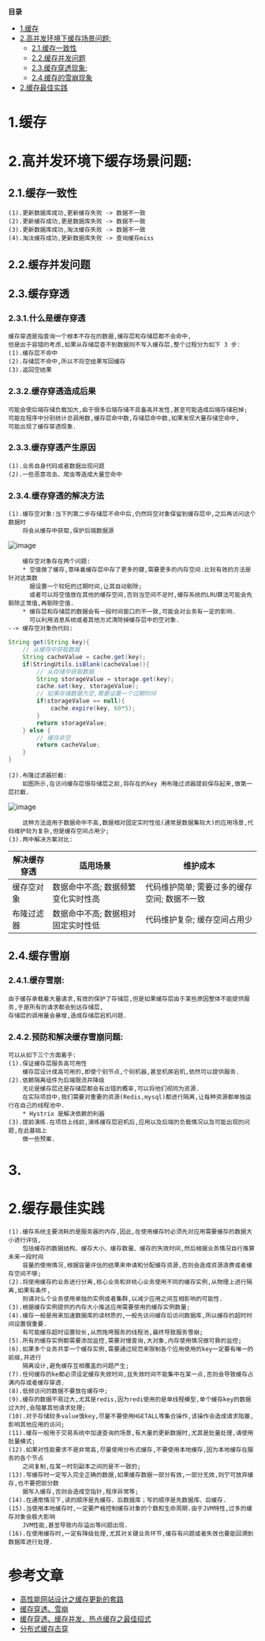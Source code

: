 <!-- START doctoc generated TOC please keep comment here to allow auto update -->
<!-- DON'T EDIT THIS SECTION, INSTEAD RE-RUN doctoc TO UPDATE -->
**目录**

- [1.缓存](#1%E7%BC%93%E5%AD%98)
- [2.高并发环境下缓存场景问题:](#2%E9%AB%98%E5%B9%B6%E5%8F%91%E7%8E%AF%E5%A2%83%E4%B8%8B%E7%BC%93%E5%AD%98%E5%9C%BA%E6%99%AF%E9%97%AE%E9%A2%98)
  - [2.1.缓存一致性](#21%E7%BC%93%E5%AD%98%E4%B8%80%E8%87%B4%E6%80%A7)
  - [2.2.缓存并发问题](#22%E7%BC%93%E5%AD%98%E5%B9%B6%E5%8F%91%E9%97%AE%E9%A2%98)
  - [2.3.缓存穿透现象;](#23%E7%BC%93%E5%AD%98%E7%A9%BF%E9%80%8F%E7%8E%B0%E8%B1%A1)
  - [2.4.缓存的雪崩现象](#24%E7%BC%93%E5%AD%98%E7%9A%84%E9%9B%AA%E5%B4%A9%E7%8E%B0%E8%B1%A1)
- [2.缓存最佳实践](#2%E7%BC%93%E5%AD%98%E6%9C%80%E4%BD%B3%E5%AE%9E%E8%B7%B5)

<!-- END doctoc generated TOC please keep comment here to allow auto update -->

# 1.缓存
# 2.高并发环境下缓存场景问题:
## 2.1.缓存一致性
    (1).更新数据库成功,更新缓存失败 -> 数据不一致
    (2).更新缓存成功,更是数据库失败 -> 数据不一致
    (3).更新数据库成功,淘汰缓存失败 -> 数据不一致
    (4).淘汰缓存成功,更新数据库失败 -> 查询缓存miss
## 2.2.缓存并发问题
## 2.3.缓存穿透
### 2.3.1.什么是缓存穿透
    缓存穿透是指查询一个根本不存在的数据,缓存层和存储层都不会命中,
    但是出于容错的考虑,如果从存储层查不到数据则不写入缓存层,整个过程分为如下 3 步:
    (1).缓存层不命中
    (2).存储层不命中,所以不将空结果写回缓存
    (3).返回空结果
### 2.3.2.缓存穿透造成后果
    可能会使后端存储负载加大,由于很多后端存储不具备高并发性,甚至可能造成后端存储宕掉;
    可能在程序中分别统计总调用数,缓存层命中数,存储层命中数,如果发现大量存储空命中,
    可能出现了缓存穿透现象.
### 2.3.3.缓存穿透产生原因
    (1).业务自身代码或者数据出现问题
    (2).一些恶意攻击、爬虫等造成大量空命中
### 2.3.4.缓存穿透的解决方法
    (1).缓存空对象:当下列第二步存储层不命中后,仍然将空对象保留到缓存层中,之后再访问这个数据时
        将会从缓存中获取,保护后端数据源
![image](https://github.com/chenlanqing/learningNote/blob/master/Java/Java架构/image/cache/缓存穿透-空对象.png)

        缓存空对象存在两个问题:
        * 空值做了缓存,意味着缓存层中存了更多的键,需要更多的内存空间.比较有效的方法是针对这类数
          据设置一个较短的过期时间,让其自动剔除;
          或者可以将空值放在其他的缓存空间,否则当空间不足时,缓存系统的LRU算法可能会先剔除正常值,再剔除空值.
        * 缓存层和存储层的数据会有一段时间窗口的不一致,可能会对业务有一定的影响.
          可以利用消息系统或者其他方式清除掉缓存层中的空对象.
    --> 缓存空对象伪代码:
```java
String get(String key){
    // 从缓存中获取数据
    String cacheValue = cache.get(key);
    if(StringUtils.isBlank(cacheValue)){
        // 从存储中获取数据
        String storageValue = storage.get(key);
        cache.set(key, storageValue);
        // 如果存储数据为空,需要设置一个过期时间
        if(storageValue == null){
            cache.expire(key, 60*5);
        }
        return storageValue;
    } else {
        // 缓存非空
        return cacheValue;
    }
}
```
    (2).布隆过滤器拦截:
        如图所示,在访问缓存层很存储层之前,将存在的key 用布隆过滤器提前保存起来,做第一层拦截.
![image](https://github.com/chenlanqing/learningNote/blob/master/Java/Java架构/image/cache/缓存穿透-布隆过滤器.png)

        这种方法适用于数据命中不高,数据相对固定实时性低(通常是数据集较大)的应用场景,代码维护较为复杂,但是缓存空间占用少;
    (3).两中解决方案对比:
|解决缓存穿透|适用场景|维护成本|
|----------|-------|------|
|缓存空对象|数据命中不高; 数据频繁变化实时性高|代码维护简单; 需要过多的缓存空间; 数据不一致|
|布隆过滤器|数据命中不高; 数据相对固定实时性低|代码维护复杂; 缓存空间占用少|

## 2.4.缓存雪崩
### 2.4.1.缓存雪崩:
    由于缓存承载着大量请求,有效的保护了存储层,但是如果缓存层由于某些原因整体不能提供服务,于是所有的请求都会到达存储层,
    存储层的调用量会暴增,造成存储层宕机问题.
### 2.4.2.预防和解决缓存雪崩问题:
    可以从如下三个方面着手:
    (1).保证缓存层服务高可用性
        缓存层设计成高可用的,即使个别节点,个别机器,甚至机房宕机,依然可以提供服务.
    (2).依赖隔离组件为后端限流并降级
        无论是缓存层还是存储层都会有出错的概率,可以将他们视同为资源.
        在实际项目中,我们需要对重要的资源(Redis,mysql)都进行隔离,让每种资源都单独运行在自己的线程池中.
        * Hystrix 是解决依赖的利器
    (3).提前演练.在项目上线前,演练缓存层宕机后,应用以及后端的负载情况以及可能出现的问题,在此基础上
        做一些预案.
# 3.

# 2.缓存最佳实践
    (1).缓存系统主要消耗的是服务器的内存,因此,在使用缓存时必须先对应用需要缓存的数据大小进行评估,
        包括缓存的数据结构、缓存大小、缓存数量、缓存的失效时间,然后根据业务情况自行推算未来一段时间
        容量的使用情况,根据容量评估的结果来申请和分配缓存资源,否则会造成资源浪费或者缓存空间不够;
    (2).将使用缓存的业务进行分离,核心业务和非核心业务使用不同的缓存实例,从物理上进行隔离,如果有条件,
        则请对么个业务使用单独的实例或者集群,以减少应用之间互相影响的可能性.
    (3).根据缓存实例提供的内存大小推送应用需要使用的缓存实例数量;
    (4).缓存一般是用来加速数据库的读材质的,一般先访问缓存后访问数据库,所以缓存的超时时间设置很重要.
        有可能缓存超时设置较长,从而拖垮服务的线程池,最终导致服务雪崩;
    (5).所有的缓存实例都需要添加监控,需要对慢查询,大对象,内存使用情况做可靠的监控;
    (6).如果多个业务共享一个缓存实例,需要通过规范来限制各个应用使用的key一定要有唯一的前缀,并进行
        隔离设计,避免缓存互相覆盖的问题产生;
    (7).任何缓存的ke都必须设定缓存失效时间,且失效时间不能集中在某一点,否则会导致缓存占满内存或者缓存穿透.
    (8).低频访问的数据不要放在缓存中;
    (9).缓存的数据不易过大,尤其是redis,因为redi使用的是单线程模型,单个缓存key的数据过大时,会阻塞其他请求处理;
    (10).对于存储较多value饿key,尽量不要使用HGETALL等集合操作,该操作会造成请求阻塞,影响其他应用的访问;
    (11).缓存一般用于交易系统中加速查询的场景,有大量的更新数据时,尤其是批量处理,请使用批量模式;
    (12).如果对性能要求不是非常高,尽量使用分布式缓存,不要使用本地缓存,因为本地缓存在服务的各个节点
        之间复制,在某一时刻副本之间的是不一致的;
    (13).写缓存时一定写入完全正确的数据,如果缓存数据一部分有效,一部分无效,则宁可放弃缓存,也不要把部分数
        据写入缓存,否则会造成空指针,程序异常等;
    (14).在通常情况下,读的顺序是先缓存、后数据库；写的顺序是先数据库、后缓存.
    (15).当使用本地缓存时,一定要严格控制缓存对象的个数和生命周期.由于JVM特性,过多的缓存对象会极大影响
        JVM性能,甚至导致内存溢出等问题出现.
    (16).在使用缓存时,一定有降级处理,尤其对关键业务环节,缓存有问题或者失效也要能回溯到数据库进行处理.

# 参考文章

* [高性能网站设计之缓存更新的套路](http://blog.csdn.net/tTU1EvLDeLFq5btqiK/article/details/78693323)
* [缓存穿透、雪崩](https://segmentfault.com/a/1190000008931971)
* [缓存穿透、缓存并发、热点缓存之最佳招式](http://blog.didispace.com/chengchao-huancun-zuijiazhaoshi/)
* [分布式缓存击穿](http://www.cnblogs.com/rjzheng/p/8908073.html)
